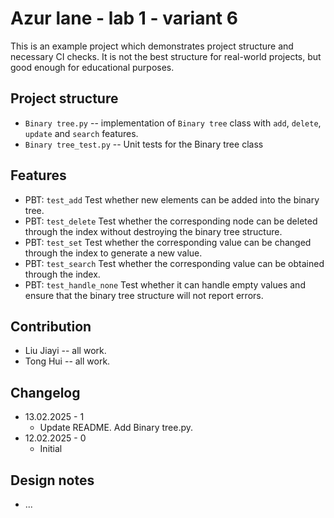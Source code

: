 # Azur lane - lab 1 - variant 6

This is an example project which demonstrates project structure and necessary CI 
checks. It is not the best structure for real-world projects, but good enough for 
educational purposes.

## Project structure

- `Binary tree.py` -- implementation of `Binary tree` class with 
  `add`, `delete`, `update` and `search` features.
- `Binary tree_test.py` -- Unit tests for the Binary tree class

## Features

- PBT: `test_add` Test whether new elements can be added into the binary tree.
- PBT: `test_delete` Test whether the corresponding node can be deleted 
  through the index without destroying the binary tree structure.
- PBT: `test_set` Test whether the corresponding value can be changed through 
  the index to generate a new value.
- PBT: `test_search` Test whether the corresponding value can be obtained 
  through the index.
- PBT: `test_handle_none` Test whether it can handle empty values and ensure 
  that the binary tree structure will not report errors.

## Contribution

- Liu Jiayi -- all work.
- Tong Hui -- all work.

## Changelog

- 13.02.2025 - 1
  - Update README. Add Binary tree.py.
- 12.02.2025 - 0
  - Initial

## Design notes

- ...
